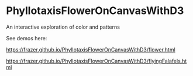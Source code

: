 # PhyllotaxisFlowerOnCanvasWithD3
An interactive exploration of color and patterns

See demos here:

https://frazer.github.io/PhyllotaxisFlowerOnCanvasWithD3/flower.html

https://frazer.github.io/PhyllotaxisFlowerOnCanvasWithD3/flyingFalafels.html